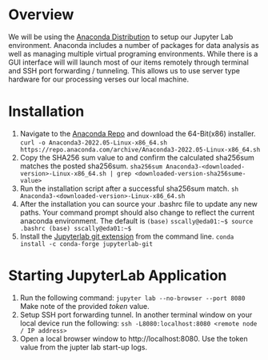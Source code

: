 # Overview

We will be using the [Anaconda
Distribution](https://www.anaconda.com/products/distribution) to setup our
Jupyter Lab environment. Anaconda includes a number of packages for data
analysis as well as managing multiple virtual programing environments. While
there is a GUI interface will will launch most of our items remotely through
terminal and SSH port forwarding / tunneling. This allows us to use server type
hardware for our processing verses our local machine.

# Installation

1. Navigate to the [Anaconda Repo](https://repo.anaconda.com/archive/) and download the
64-Bit(x86) installer.  
``curl -o Anaconda3-2022.05-Linux-x86_64.sh https://repo.anaconda.com/archive/Anaconda3-2022.05-Linux-x86_64.sh``
2. Copy the SHA256 sum value to and confirm the calculated sha256sum matches the posted sha256sum.
``sha256sum Anaconda3-<downloaded-version>-Linux-x86_64.sh | grep <downloaded-version-sha256sume-value>`` 
3. Run the installation script after a successful sha256sum match.
``sh Anaconda3-<downloaded-version>-Linux-x86_64.sh``
4. After the installation you can source your .bashrc file to update any new paths. Your command prompt should also change to reflect the current anaconda environment. The default is ``(base)``
``sscally@eda01:~$ source .bashrc
  (base) sscally@eda01:~$
``
5. Install the [Jupyterlab git extension](https://github.com/jupyterlab/jupyterlab-git) from the command line.
``conda install -c conda-forge jupyterlab-git``

# Starting JupyterLab Application

1. Run the following command: ``jupyter lab --no-browser --port 8080`` Make note of the provided *token* value.
2. Setup SSH port forwarding tunnel. In another terminal window on your local device run the following:
``ssh -L8080:localhost:8080 <remote node / IP address>``
3. Open a local browser window to http://localhost:8080. Use the token value from the jupter lab start-up logs. 

